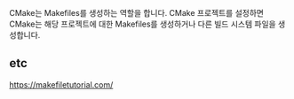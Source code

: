 <!-- toc -->

<!-- tocstop -->

CMake는 Makefiles를 생성하는 역할을 합니다. CMake 프로젝트를 설정하면 CMake는 해당 프로젝트에 대한 Makefiles를 생성하거나 다른 빌드 시스템 파일을 생성합니다.

## etc

https://makefiletutorial.com/

